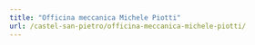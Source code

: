 ```yaml
---
title: "Officina meccanica Michele Piotti"
url: /castel-san-pietro/officina-meccanica-michele-piotti/
---
```

